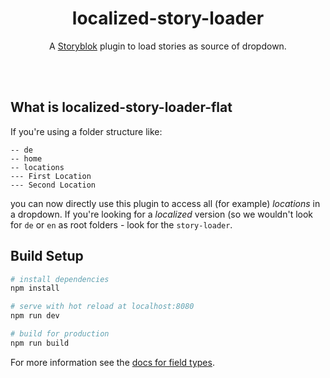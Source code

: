 <p align="center">
  <h1 align="center">localized-story-loader</h1>
  <p align="center">A <a href="https://www.storyblok.com" target="_blank">Storyblok</a> plugin to load stories as source of dropdown.</p>
</p>
<br><br>

## What is localized-story-loader-flat
If you're using a folder structure like:
```
-- de
-- home
-- locations
--- First Location
--- Second Location
```
you can now directly use this plugin to access all (for example) *locations* in a dropdown. If you're looking for a *localized* version (so we wouldn't look for `de` or `en` as root folders - look for the `story-loader`.

## Build Setup

``` bash
# install dependencies
npm install

# serve with hot reload at localhost:8080
npm run dev

# build for production
npm run build
```

For more information see the [docs for field types](https://www.storyblok.com/docs/Guides/Creating-a-field-type-plugin).
